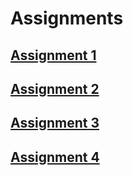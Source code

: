 # Assignments

## [Assignment 1]('src\main.ts')
## [Assignment 2]('src\main.ts')
## [Assignment 3](ASSIGNMENT_3.md)
## [Assignment 4]('src\database\entities')
